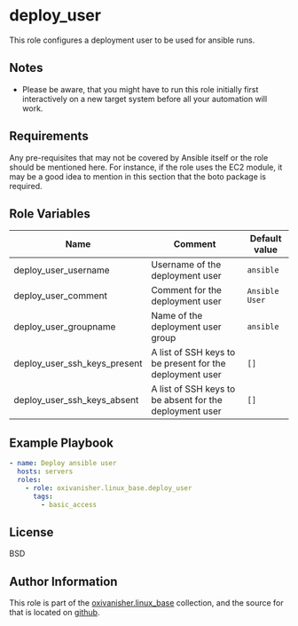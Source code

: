 deploy_user
===========

This role configures a deployment user to be used for ansible runs.

Notes
-----

* Please be aware, that you might have to run this role initially first interactively on a new target system before all your automation will work.

Requirements
------------

Any pre-requisites that may not be covered by Ansible itself or the role should be mentioned here. For instance, if the role uses the EC2 module, it may be a good idea to mention in this section that the boto package is required.

Role Variables
--------------

| Name                         | Comment                                                  | Default value  |
|------------------------------|----------------------------------------------------------|----------------|
| deploy_user_username         | Username of the deployment user                          | `ansible`      |
| deploy_user_comment          | Comment for the deployment user                          | `Ansible User` |
| deploy_user_groupname        | Name of the deployment user group                        | `ansible`      |
| deploy_user_ssh_keys_present | A list of SSH keys to be present for the deployment user | `[]`           |
| deploy_user_ssh_keys_absent  | A list of SSH keys to be absent for the deployment user  | `[]`           |

Example Playbook
----------------

```yaml
- name: Deploy ansible user
  hosts: servers
  roles:
    - role: oxivanisher.linux_base.deploy_user
      tags:
        - basic_access
```

License
-------

BSD

Author Information
------------------

This role is part of the [oxivanisher.linux_base](https://galaxy.ansible.com/ui/repo/published/oxivanisher/linux_base/) collection, and the source for that is located on [github](https://github.com/oxivanisher/collection-linux_base).
